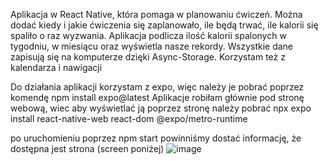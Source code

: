 Aplikacja w React Native, która pomaga w planowaniu ćwiczeń. 
Można dodać kiedy i jakie ćwiczenia się zaplanowało, ile będą trwać, ile kalorii się spaliło o raz wyzwania.
Aplikacja podlicza ilość kalorii spalonych w tygodniu, w miesiącu oraz wyświetla nasze rekordy.
Wszystkie dane zapisują się na komputerze dzięki Async-Storage. Korzystam też z kalendarza i nawigacji

Do działania aplikacji korzystam z expo, więc należy je pobrać poprzez komendę
npm install expo@latest
 
Aplikacje robiłam głównie pod stronę webową, wiec aby wyświetlać ją poprzez stronę należy pobrać
npx expo install react-native-web react-dom @expo/metro-runtime

po uruchomieniu poprzez npm start powinniśmy dostać informację, że dostępna jest strona (screen poniżej)
![image](https://github.com/Ranamtori/Planner/assets/131753661/449ffca0-714d-4b78-8db3-e5d19edbb370)
